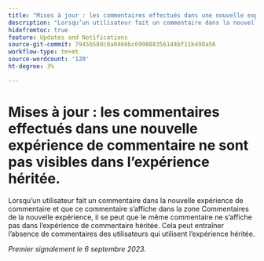 ```yaml
---
title: "Mises à jour : les commentaires effectués dans une nouvelle expérience de commentaire ne sont pas visibles dans l’expérience héritée"
description: "Lorsqu’un utilisateur fait un commentaire dans la nouvelle expérience de commentaire et que ce commentaire s’affiche dans la zone Commentaires de la nouvelle expérience, le même commentaire peut ne pas apparaître dans l’expérience de commentaire héritée. Cela peut entraîner l’absence de commentaires des utilisateurs qui utilisent l’expérience héritée."
hidefromtoc: true
feature: Updates and Notifications
source-git-commit: 7945b58dc8a0466bc6990883561d4bf11b498a56
workflow-type: tm+mt
source-wordcount: '120'
ht-degree: 3%

---
```



# Mises à jour : les commentaires effectués dans une nouvelle expérience de commentaire ne sont pas visibles dans l’expérience héritée.

Lorsqu’un utilisateur fait un commentaire dans la nouvelle expérience de commentaire et que ce commentaire s’affiche dans la zone Commentaires de la nouvelle expérience, il se peut que le même commentaire ne s’affiche pas dans l’expérience de commentaire héritée. Cela peut entraîner l’absence de commentaires des utilisateurs qui utilisent l’expérience héritée.

_Premier signalement le 6 septembre 2023._
